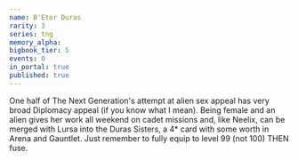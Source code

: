```yaml
---
name: B'Etor Duras
rarity: 3
series: tng
memory_alpha:
bigbook_tier: 5
events: 0
in_portal: true
published: true
---
```


One half of The Next Generation's attempt at alien sex appeal has very broad Diplomacy appeal (if you know what I mean). Being female and an alien gives her work all weekend on cadet missions and, like Neelix, can be merged with Lursa into the Duras Sisters, a 4* card with some worth in Arena and Gauntlet. Just remember to fully equip to level 99 (not 100) THEN fuse.
